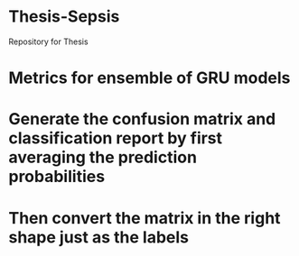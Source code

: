 # Thesis-Sepsis
Repository for Thesis


# Metrics for ensemble of GRU models
# Generate the confusion matrix and classification report by first averaging the prediction probabilities
# Then convert the matrix in the right shape just as the labels
